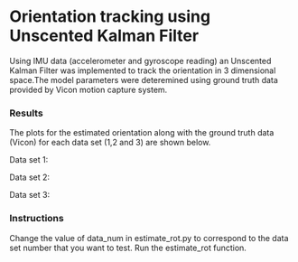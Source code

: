 # Orientation tracking using Unscented Kalman Filter
Using IMU data (accelerometer and gyroscope reading) an Unscented Kalman Filter was implemented to track the orientation in 3 dimensional space.The model parameters were deteremined using ground truth data provided by Vicon motion capture system.

### Results
The plots for the estimated orientation along with the ground truth data (Vicon) for each data set (1,2 and 3) are shown below.

Data set 1:

Data set 2:

Data set 3:


### Instructions
Change the value of data_num in estimate_rot.py to correspond to the data set number that you want to test. Run the estimate_rot function.

